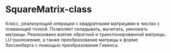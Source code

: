 # SquareMatrix-class
Класс, реализующий операции с квадратными матрицами в числах с плавающей точкой.
Позволяет складывать, вычитать, умножать матрицы. Реализовано взятие обратной и транспонированной матрицы. LU-разложение, а также преобразование матрицы к форме Хессенберга с помощью преобразования Гивенса.
